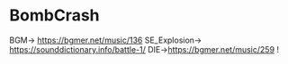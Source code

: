 # BombCrash
BGM-> https://bgmer.net/music/136
SE_Explosion-> https://sounddictionary.info/battle-1/
DIE->https://bgmer.net/music/259
!